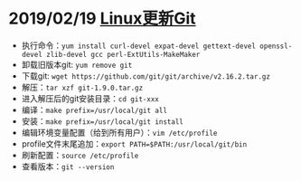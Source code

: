 # 2019/02/19 [Linux更新Git](https://www.jianshu.com/p/512d25c9df10)

- 执行命令：`yum install curl-devel expat-devel gettext-devel openssl-devel zlib-devel gcc perl-ExtUtils-MakeMaker`
- 卸载旧版本git: `yum remove git`
- 下载git: `wget https://github.com/git/git/archive/v2.16.2.tar.gz`
- 解压：`tar xzf git-1.9.0.tar.gz`
- 进入解压后的git安装目录：`cd git-xxx`
- 编译：`make prefix=/usr/local/git all`
- 安装：`make prefix=/usr/local/git install`
- 编辑环境变量配置（给到所有用户）：`vim /etc/profile`
- profile文件末尾追加：`export PATH=$PATH:/usr/local/git/bin`
- 刷新配置：`source /etc/profile`
- 查看版本：`git --version`